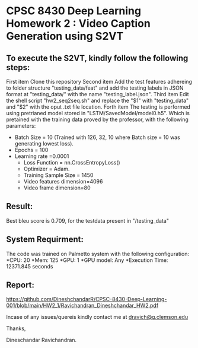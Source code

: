 CPSC 8430 Deep Learning Homework 2 : Video Caption Generation using S2VT 
============= 

To execute the S2VT, kindly follow the following steps: 
---------------
First item Clone this repository
Second item Add the test features adhereing to folder structure "testing_data/feat" and add the testing labels in JSON format at "testing_data/" with the name "testing_label.json".
Third item Edit the shell script "hw2_seq2seq.sh" and replace the "$1" with "testing_data" and "$2" with the oput .txt file location.
Forth item The testing is performed using pretrianed model stored in "LSTM/SavedModel/model0.h5". Which is pretained with the training data proved by the professor, with the following parameters:

* Batch Size = 10 (Trained with 126, 32, 10 where Batch size = 10 was generating lowest loss).
* Epochs = 100
* Learning rate =0.0001
  * Loss Function = nn.CrossEntropyLoss()
  * Optimizer = Adam.
  * Training Sample Size = 1450
  * Video features dimension=4096
  * Video frame dimension=80

Result:
---------------
Best bleu score is 0.709, for the testdata present in "/testing_data"

System Requirment:
---------------
The code was trained on Palmetto system with the following configuration:
*CPU: 20
*Mem: 125
*GPU: 1
*GPU model: Any
*Execution Time: 12371.845 seconds

Report: 
---------------
https://github.com/DineshchandarR/CPSC-8430-Deep-Learning-001/blob/main/HW2_1/Ravichandran_Dineshchandar_HW2.pdf


Incase of any issues/quereis kindly contact me at dravich@g.clemson.edu

Thanks,

Dineschandar Ravichandran.
